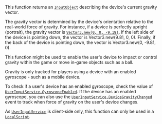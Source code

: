 This function returns an [`InputObject`](https://create.roblox.com/docs/reference/engine/classes/InputObject) describing the device's
current gravity vector.

The gravity vector is determined by the device's orientation relative to
the real-world force of gravity. For instance, if a device is perfectly
upright (portrait), the gravity vector is
[`Vector3.new(0, 0, -9.18)`](https://create.roblox.com/docs/reference/engine/datatypes/Vector3). If the left side of the
device is pointing down, the vector is Vector3.new(9.81, 0, 0). Finally,
if the back of the device is pointing down, the vector is Vector3.new(0,
-9.81, 0).

This function might be used to enable the user's device to impact or
control gravity within the game or move in-game objects such as a ball.

Gravity is only tracked for players using a device with an enabled
gyroscope - such as a mobile device.

To check if a user's device has an enabled gyroscope, check the value of
[`UserInputService.GyroscopeEnabled`](https://create.roblox.com/docs/reference/engine/classes/UserInputService#GyroscopeEnabled). If the device has an enabled
gyroscope, you can also use the
[`UserInputService.DeviceGravityChanged`](https://create.roblox.com/docs/reference/engine/classes/UserInputService#DeviceGravityChanged) event to track when force of
gravity on the user's device changes.

As [`UserInputService`](https://create.roblox.com/docs/reference/engine/classes/UserInputService) is client-side only, this function can only be
used in a [`LocalScript`](https://create.roblox.com/docs/reference/engine/classes/LocalScript).